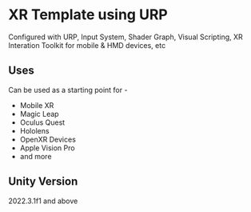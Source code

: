 # XR Template using URP
 Configured with URP, Input System, Shader Graph, Visual Scripting, XR Interation Toolkit for mobile & HMD devices, etc

## Uses
 Can be used as a starting point for - 
 - Mobile XR
 - Magic Leap
 - Oculus Quest
 - Hololens
 - OpenXR Devices
 - Apple Vision Pro
 - and more

## Unity Version
 2022.3.1f1 and above

